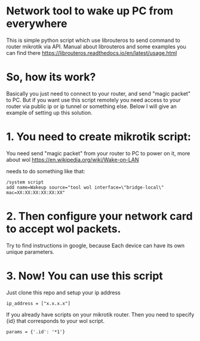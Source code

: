 # Network tool to wake up PC from everywhere
This is simple python script which use librouteros to send command to router mikrotik via API.
Manual about librouteros and some examples you can find there https://librouteros.readthedocs.io/en/latest/usage.html

# So, how its work?
Basically you just need to connect to your router, and send "magic packet" to PC.
But if you want use this script remotely you need access to your router via public ip or ip tunnel or something else.
Below I will give an example of setting up this solution.

# 1. You need to create mikrotik script:
You need send "magic packet" from your router to PC to power on it, more about wol  https://en.wikipedia.org/wiki/Wake-on-LAN

needs to do something like that:
```
/system script
add name=Wakeup source="tool wol interface=\"bridge-local\" mac=XX:XX:XX:XX:XX:XX"
```
# 2. Then configure your network card to accept wol packets.

Try to find instructions in google, because Each device can have its own unique parameters. 

# 3. Now! You can use this script
Just clone this repo and setup your ip address

```
ip_address = ["x.x.x.x"]
```
If you already have scripts on your mikrotik router. Then you need to specify {id} that corresponds to your wol script.

```
params = {'.id': '*1'}
```
